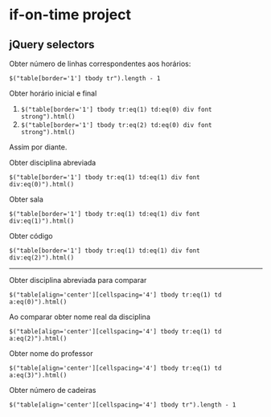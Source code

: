 if-on-time project
================

jQuery selectors
--------------

Obter número de linhas correspondentes aos horários:

`$("table[border='1'] tbody tr").length - 1`

Obter horário inicial e final

1. `$("table[border='1'] tbody tr:eq(1) td:eq(0) div font strong").html()`
2. `$("table[border='1'] tbody tr:eq(2) td:eq(0) div font strong").html()`

Assim por diante.

Obter disciplina abreviada

`$("table[border='1'] tbody tr:eq(1) td:eq(1) div font div:eq(0)").html()`

Obter sala

`$("table[border='1'] tbody tr:eq(1) td:eq(1) div font div:eq(1)").html()`

Obter código

`$("table[border='1'] tbody tr:eq(1) td:eq(1) div font div:eq(2)").html()`

-----------------------------------------------------------------------

Obter disciplina abreviada para comparar

`$("table[align='center'][cellspacing='4'] tbody tr:eq(1) td a:eq(0)").html()`

Ao comparar obter nome real da disciplina

`$("table[align='center'][cellspacing='4'] tbody tr:eq(1) td a:eq(2)").html()`

Obter nome do professor

`$("table[align='center'][cellspacing='4'] tbody tr:eq(1) td a:eq(3)").html()`

Obter número de cadeiras

`$("table[align='center'][cellspacing='4'] tbody tr").length - 1`
